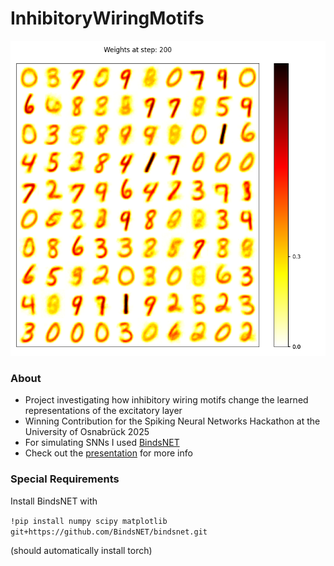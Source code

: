 # InhibitoryWiringMotifs

![](https://github.com/juelha/InhibitoryWiringMotifs/blob/main/figs/dc.png)

### About
- Project investigating how inhibitory wiring motifs change the learned representations of the excitatory layer 
- Winning Contribution for the Spiking Neural Networks Hackathon at the University of Osnabrück 2025
- For simulating SNNs I used [BindsNET](https://github.com/BindsNET/bindsnet )
- Check out the [presentation](https://github.com/juelha/InhibitoryWiringMotifs/blob/main/presentation.pdf) for more info 


### Special Requirements 
Install BindsNET with 

``!pip install numpy scipy matplotlib git+https://github.com/BindsNET/bindsnet.git``

(should automatically install torch) 
